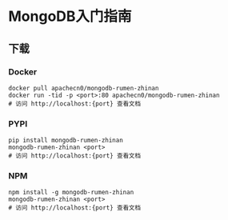 # MongoDB入门指南

## 下载

### Docker

```
docker pull apachecn0/mongodb-rumen-zhinan
docker run -tid -p <port>:80 apachecn0/mongodb-rumen-zhinan
# 访问 http://localhost:{port} 查看文档
```

### PYPI

```
pip install mongodb-rumen-zhinan
mongodb-rumen-zhinan <port>
# 访问 http://localhost:{port} 查看文档
```

### NPM

```
npm install -g mongodb-rumen-zhinan
mongodb-rumen-zhinan <port>
# 访问 http://localhost:{port} 查看文档
```